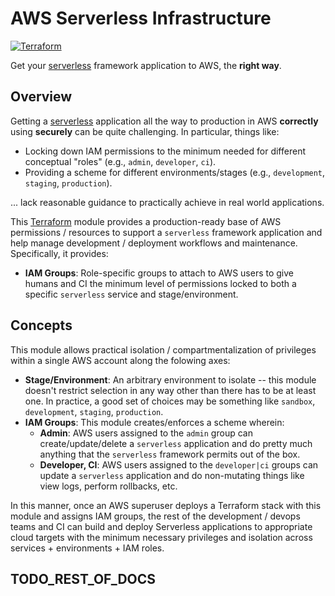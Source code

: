 AWS Serverless Infrastructure
=============================
[![Terraform](https://img.shields.io/badge/terraform-published-blue.svg)](https://registry.terraform.io/modules/FormidableLabs/serverless/aws)

Get your [serverless][] framework application to AWS, the **right way**.

## Overview

Getting a [serverless][] application all the way to production in AWS **correctly** using **securely** can be quite challenging. In particular, things like:

- Locking down IAM permissions to the minimum needed for different conceptual "roles" (e.g., `admin`, `developer`, `ci`).
- Providing a scheme for different environments/stages (e.g., `development`, `staging`, `production`).

... lack reasonable guidance to practically achieve in real world applications.

This [Terraform][] module provides a production-ready base of AWS permissions / resources to support a `serverless` framework application and help manage development / deployment workflows and maintenance. Specifically, it provides:

- **IAM Groups**: Role-specific groups to attach to AWS users to give humans and CI the minimum level of permissions locked to both a specific `serverless` service and stage/environment.

## Concepts

This module allows practical isolation / compartmentalization of privileges within a single AWS account along the folowing axes:

* **Stage/Environment**: An arbitrary environment to isolate -- this module doesn't restrict selection in any way other than there has to be at least one. In practice, a good set of choices may be something like `sandbox`, `development`, `staging`, `production`.
* **IAM Groups**: This module creates/enforces a scheme wherein:
    * **Admin**: AWS users assigned to the `admin` group can create/update/delete a `serverless` application and do pretty much anything that the `serverless` framework permits out of the box.
    * **Developer, CI**: AWS users assigned to the `developer|ci` groups can update a `serverless` application and do non-mutating things like view logs, perform rollbacks, etc.

In this manner, once an AWS superuser deploys a Terraform stack with this module and assigns IAM groups, the rest of the development / devops teams and CI can build and deploy Serverless applications to appropriate cloud targets with the minimum necessary privileges and isolation across services + environments + IAM roles.

## TODO_REST_OF_DOCS

[serverless]: https://serverless.com/
[Terraform]: https://www.terraform.io
